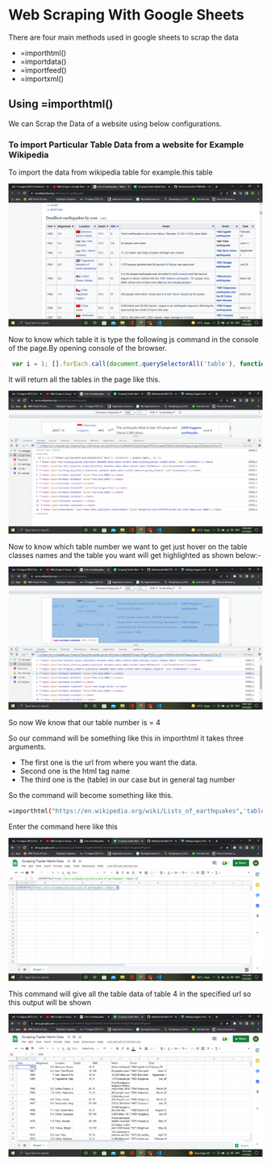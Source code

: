 # Web Scraping With Google Sheets

There are four main methods used in google sheets to scrap the data
- =importhtml()
- =importdata()
- =importfeed()
- =importxml()

## Using =importhtml()
We can Scrap the Data of a website using below configurations.

### To import Particular Table Data from a website for Example Wikipedia
To import the data from wikipedia table for example.this table

![Wikipedia table](https://raw.githubusercontent.com/Muhammad-Bilal-7896/WeBScraping/crystal/GoogleSheetsWebScraping/Resources/WikipediaTabletoBeScrapped.png "wikipedia table")

Now to know which table it is type the following js command in the console of the page.By opening console of the browser.
```js
 var i = 1; [].forEach.call(document.querySelectorAll('table'), function(x) { console.log(i++, x); });
``` 

It will return all the tables in the page like this.

![Website Tables](https://raw.githubusercontent.com/Muhammad-Bilal-7896/WeBScraping/crystal/GoogleSheetsWebScraping/Resources/TablesList.png "Website Tables")

Now to know which table number we want to get just hover on the table classes names and the table you want will get highlighted as shown below:-

![Highlighted Tables](https://raw.githubusercontent.com/Muhammad-Bilal-7896/WeBScraping/crystal/GoogleSheetsWebScraping/Resources/highlightedtable.png "Highlighted Tables")

So now We know that our table number is = 4

So our command will be something like this in importhtml it takes three arguments.
- The first one is the url from where you want the data.
- Second one is the html tag name
- The third one is the (table) in our case but in general tag number

So the command will become something like this.

```bash
=importhtml("https://en.wikipedia.org/wiki/Lists_of_earthquakes",'table',4)
```
Enter the command here like this

<img src="https://raw.githubusercontent.com/Muhammad-Bilal-7896/WeBScraping/crystal/GoogleSheetsWebScraping/Resources/QueryTable.png" />

This command will give all the table data of table 4 in the specified url so this output will be shown

![Output Data in Google Sheet](https://raw.githubusercontent.com/Muhammad-Bilal-7896/WeBScraping/crystal/GoogleSheetsWebScraping/Resources/TableOutput.png "Output Data in Google Sheet")
